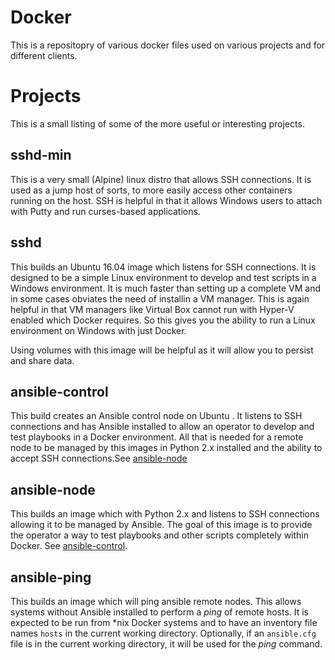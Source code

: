 # Docker
This is a repositopry of various docker files used on various projects and for different clients.

# Projects
This is a small listing of some of the more useful or interesting projects.

## sshd-min
This is a very small (Alpine) linux distro that allows SSH connections. It is used as a jump host of sorts, to more easily access other containers running on the host. SSH is helpful in that it allows Windows users to attach with Putty and run curses-based applications.

## sshd
This builds an Ubuntu 16.04 image which listens for SSH connections. It is designed to be a simple Linux environment to develop and test scripts in a Windows environment. It is much faster than setting up a complete VM and in some cases obviates the need of installin a VM manager. This is again helpful in that VM managers like Virtual Box cannot run with Hyper-V enabled which Docker requires. So this gives you the ability to run a Linux environment on Windows with just Docker.

Using volumes with this image will be helpful as it will allow you to persist and share data.

## ansible-control
This build creates an Ansible control node on Ubuntu . It listens to SSH connections and has Ansible installed to allow an operator to develop and test playbooks in a Docker environment. All that is needed for a remote node to be managed by this images in Python 2.x installed and the ability to accept SSH connections.See [ansible-node](#ansible-node)

## ansible-node
This builds an image which with Python 2.x and listens to SSH connections allowing it to be managed by Ansible. The goal of this image is to provide the operator a way to test playbooks and other scripts completely within Docker. See [ansible-control](#ansible-control).

## ansible-ping
This builds an image which will ping ansible remote nodes. This allows systems without Ansible installed to perform a *ping* of remote hosts. It is expected to be run from *nix Docker systems and to have an inventory file names `hosts` in the current working directory. Optionally, if an `ansible.cfg` file is in the current working directory, it will be used for the *ping* command.

